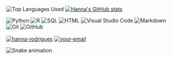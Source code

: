 <!--
<a target="_blank" align="center">
  <img align="right" top="500" height="270" width="400" alt="GIF" src="https://github.com/HannaRF/HannaRF/blob/main/path/to/your/image.gif">
</a>
-->

![Top Languages Used](https://github-readme-stats.vercel.app/api/top-langs/?username=HannaRF&show_icons=true&theme=dark) [![Hanna's GitHub stats](https://github-readme-stats.vercel.app/api?username=HannaRF&count_private=true&show_icons=true&theme=dark)](https://github.com/HannaRF/github-readme-stats) 

![Python](https://img.shields.io/badge/Python%20-%2314354C.svg?style=for-the-badge&logo=python&logoColor=white)
![R](https://img.shields.io/badge/R-%23276DC3.svg?style=for-the-badge&logo=R&logoColor=white)
![SQL](https://img.shields.io/badge/SQL-%23CC2927.svg?style=for-the-badge&logo=sql&logoColor=white)
![HTML](https://img.shields.io/badge/HTML5-E34F26?style=for-the-badge&logo=html5&logoColor=white)
![Visual Studio Code](https://img.shields.io/badge/Visual%20Studio%20Code-0078d7.svg?style=for-the-badge&logo=visual-studio-code&logoColor=white)
![Markdown](https://img.shields.io/badge/markdown-%23000000.svg?style=for-the-badge&logo=markdown&logoColor=white)  
![Git](https://img.shields.io/badge/git-%23F05033.svg?style=for-the-badge&logo=git&logoColor=white)
![GitHub](https://img.shields.io/badge/github-%23121011.svg?style=for-the-badge&logo=github&logoColor=white)

<a href="https://www.linkedin.com/in/hanna-rodrigues/" target="blank"><img align="center" src="https://img.shields.io/badge/-LinkedIn-039BE5?style=for-the-badge&logo=Linkedin&logoColor=white&link=https://www.linkedin.com/in/mgrootendorst/" alt="hanna-rodrigues"/></a>    <a href="mailto:hanna.rodrigues.ferreira@gmail.com" target="blank">
  <img align="center" src="https://img.shields.io/badge/-Gmail-D14836?style=for-the-badge&logo=Gmail&logoColor=white&link=mailto:your-email@example.com" alt="your-email"/>
</a>

<!-- ![Snake animation](https://github.com/HannaRF/HannaRF/blob/output/github-contribution-grid-snake.svg) -->

![Snake animation](https://github.com/HannaRF/HannaRF/blob/main/snake.svg)

